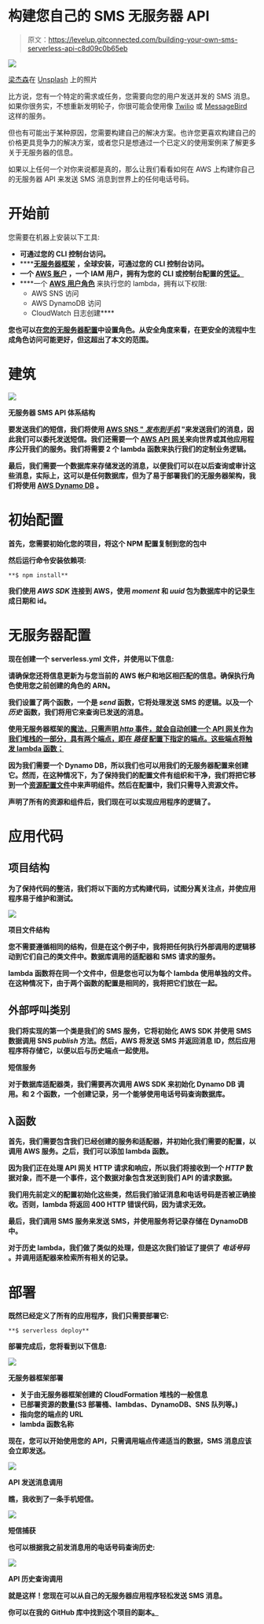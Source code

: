 # 构建您自己的 SMS 无服务器 API

> 原文：<https://levelup.gitconnected.com/building-your-own-sms-serverless-api-c8d09c0b65eb>

![](img/41c3845b0038ea05e302e69f73710d64.png)

[梁杰森](https://unsplash.com/@ninjason?utm_source=medium&utm_medium=referral)在 [Unsplash](https://unsplash.com?utm_source=medium&utm_medium=referral) 上的照片

比方说，您有一个特定的需求或任务，您需要向您的用户发送并发的 SMS 消息。如果你很务实，不想重新发明轮子，你很可能会使用像 [Twilio](https://www.twilio.com/sms) 或 [MessageBird](https://www.messagebird.com/en/sms) 这样的服务。

但也有可能出于某种原因，您需要构建自己的解决方案。也许您更喜欢构建自己的价格更具竞争力的解决方案，或者您只是想通过一个已定义的使用案例来了解更多关于无服务器的信息。

如果以上任何一个对你来说都是真的，那么让我们看看如何在 AWS 上构建你自己的无服务器 API 来发送 SMS 消息到世界上的任何电话号码。

# 开始前

您需要在机器上安装以下工具:

*   [](https://docs.npmjs.com/cli/install)****可通过您的 CLI 控制台访问。****
*   ****[**无服务器框架**](https://serverless.com/framework/docs/providers/aws/guide/installation/) **，**全球安装，可通过您的 CLI 控制台访问。****
*   ****一个 [**AWS 账户**](https://aws.amazon.com/) ，一个 IAM 用户，拥有为您的 CLI 或控制台配置的[凭证。](https://docs.aws.amazon.com/cli/latest/userguide/cli-configure-role.html)****
*   ****一个 [**AWS 用户角色**](https://docs.aws.amazon.com/IAM/latest/UserGuide/id_roles_create.html) 来执行您的 lambda，拥有以下权限:
    * AWS SNS 访问
    * AWS DynamoDB 访问
    * CloudWatch 日志创建****

****您也可以[在您的无服务器配置](https://serverless.com/framework/docs/providers/aws/guide/iam/)中设置角色。从安全角度来看，在更安全的流程中生成角色访问可能更好，但这超出了本文的范围。****

# ****建筑****

****![](img/a4d1e4bcc77602975cd64f7154effc22.png)****

****无服务器 SMS API 体系结构****

****要发送我们的短信，我们将使用 [AWS SNS " *发布到手机*](https://docs.aws.amazon.com/sns/latest/dg/sms_publish-to-phone.html) "来发送我们的消息，因此我们可以委托发送短信。我们还需要一个 [AWS API 网关](https://docs.aws.amazon.com/apigateway/)来向世界或其他应用程序公开我们的服务。我们将需要 2 个 lambda 函数来执行我们的定制业务逻辑。****

****最后，我们需要一个数据库来存储发送的消息，以便我们可以在以后查询或审计这些消息，实际上，这可以是任何数据库，但为了易于部署我们的无服务器架构，我们将使用 [AWS Dynamo DB](https://aws.amazon.com/dynamodb/) 。****

# ****初始配置****

****首先，您需要初始化您的项目，将这个 NPM 配置复制到您的**包中******

****然后运行命令安装依赖项:****

```
**$ npm install**
```

****我们使用 ***AWS SDK*** 连接到 AWS，使用 ***moment*** 和 ***uuid*** 包为数据库中的记录生成日期和 id。****

# ****无服务器配置****

****现在创建一个 **serverless.yml** 文件，并使用以下信息:****

****请确保您还将信息更新为与您当前的 AWS 帐户和地区相匹配的信息。确保执行角色使用您之前创建的角色的 ARN。****

****我们设置了两个函数，一个是 ***send*** 函数，它将处理发送 SMS 的逻辑。以及一个 ***历史*** 函数，我们将用它来查询已发送的消息。****

****使用无服务器框架的[魔法，只需声明 ***http*** 事件，就会自动创建一个 API 网关作为我们堆栈的一部分，具有两个端点，即在 ***路径*** 配置下指定的端点。这些端点将触发 lambda 函数；](https://serverless.com/framework/docs/providers/aws/events/apigateway/)****

****因为我们需要一个 Dynamo DB，所以我们也可以用我们的无服务器配置来创建它。然而，在这种情况下，为了保持我们的配置文件有组织和干净，我们将把它移到一个[资源配置文件](https://github.com/foxxor/aws-sms-api/blob/master/resources/dynamodb.yml)中来声明组件。然后在配置中，我们只需导入资源文件。****

****声明了所有的资源和组件后，我们现在可以实现应用程序的逻辑了。****

# ****应用代码****

## ****项目结构****

****为了保持代码的整洁，我们将以下面的方式构建代码，试图分离关注点，并使应用程序易于维护和测试。****

****![](img/d9e7c5c29edce9ee8154d3e243b7c792.png)****

****项目文件结构****

****您不需要遵循相同的结构，但是在这个例子中，我将把任何执行外部调用的逻辑移动到它们自己的类文件中。数据库调用的适配器和 SMS 请求的服务。****

****lambda 函数将在同一个文件中，但是您也可以为每个 lambda 使用单独的文件。在这种情况下，由于两个函数的配置是相同的，我将把它们放在一起。****

## ****外部呼叫类别****

****我们将实现的第一个类是我们的 SMS 服务，它将初始化 AWS SDK 并使用 SMS 数据调用 SNS *publish* 方法。然后，AWS 将发送 SMS 并返回消息 ID，然后应用程序将存储它，以便以后与历史端点一起使用。****

****短信服务****

****对于数据库适配器类，我们需要再次调用 AWS SDK 来初始化 Dynamo DB 调用。和 2 个函数，一个创建记录，另一个能够使用电话号码查询数据库。****

## ****λ函数****

****首先，我们需要包含我们已经创建的服务和适配器，并初始化我们需要的配置，以调用 AWS 服务。之后，我们可以添加 lambda 函数。****

****因为我们正在处理 API 网关 HTTP 请求和响应，所以我们将接收到一个 *HTTP* 数据对象，而不是一个事件，这个数据对象包含发送到我们 API 的请求数据。****

****我们用先前定义的配置初始化这些类，然后我们验证消息和电话号码是否被正确接收。否则，lambda 将返回 400 HTTP 错误代码，因为请求无效。****

****最后，我们调用 SMS 服务来发送 SMS，并使用服务将记录存储在 DynamoDB 中。****

****对于历史 lambda，我们做了类似的处理，但是这次我们验证了提供了 ***电话号码*** 。并调用适配器来检索所有相关的记录。****

# ****部署****

****既然已经定义了所有的应用程序，我们只需要部署它:****

```
**$ serverless deploy**
```

****部署完成后，您将看到以下信息:****

****![](img/002bea51771506b4c5c3d2537ceee5d3.png)****

****无服务器框架部署****

*   ****关于由无服务器框架创建的 CloudFormation 堆栈的一般信息****
*   ****已部署资源的数量(S3 部署桶、lambdas、DynamoDB、SNS 队列等。)****
*   ****指向您的端点的 URL****
*   ****lambda 函数名称****

****现在，您可以开始使用您的 API，只需调用端点传递适当的数据，SMS 消息应该会立即发送。****

****![](img/a6a7453b51dbb346c6cc135ab9fcf90b.png)****

****API 发送消息调用****

****瞧，我收到了一条手机短信。****

****![](img/aec628739461abcc523c624db96f92f4.png)****

****短信捕获****

****也可以根据我之前发消息用的电话号码查询历史:****

****![](img/0bf58bb485bb58f0410c8ac43664f9ad.png)****

****API 历史查询调用****

****就是这样！您现在可以从自己的无服务器应用程序轻松发送 SMS 消息。****

****你可以在我的 GitHub 库中找到这个项目的副本[。](https://github.com/foxxor/aws-sms-api)****